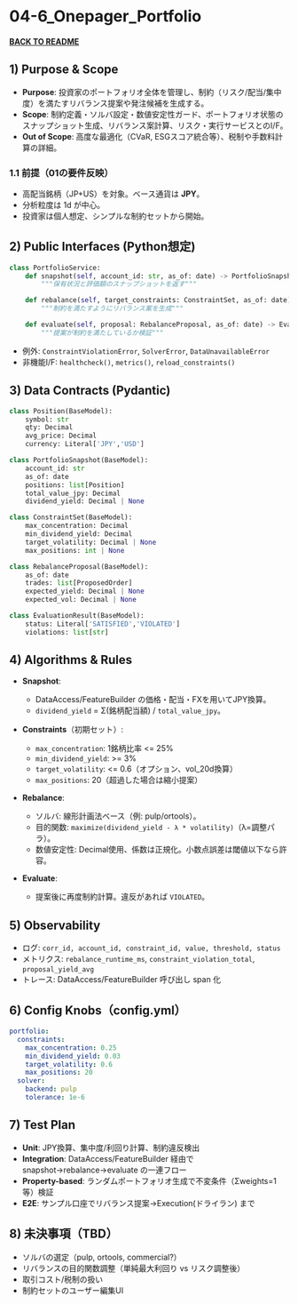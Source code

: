 # 04-6\_Onepager\_Portfolio

#### [BACK TO README](../../README.md)

## 1) Purpose & Scope

* **Purpose**: 投資家のポートフォリオ全体を管理し、制約（リスク/配当/集中度）を満たすリバランス提案や発注候補を生成する。
* **Scope**: 制約定義・ソルバ設定・数値安定性ガード、ポートフォリオ状態のスナップショット生成、リバランス案計算、リスク・実行サービスとのI/F。
* **Out of Scope**: 高度な最適化（CVaR, ESGスコア統合等）、税制や手数料計算の詳細。

### 1.1 前提（01の要件反映）

* 高配当銘柄（JP+US）を対象。ベース通貨は **JPY**。
* 分析粒度は 1d が中心。
* 投資家は個人想定、シンプルな制約セットから開始。

## 2) Public Interfaces (Python想定)

```python
class PortfolioService:
    def snapshot(self, account_id: str, as_of: date) -> PortfolioSnapshot:
        """保有状況と評価額のスナップショットを返す"""

    def rebalance(self, target_constraints: ConstraintSet, as_of: date) -> RebalanceProposal:
        """制約を満たすようにリバランス案を生成"""

    def evaluate(self, proposal: RebalanceProposal, as_of: date) -> EvaluationResult:
        """提案が制約を満たしているか検証"""
```

* 例外: `ConstraintViolationError`, `SolverError`, `DataUnavailableError`
* 非機能I/F: `healthcheck()`, `metrics()`, `reload_constraints()`

## 3) Data Contracts (Pydantic)

```python
class Position(BaseModel):
    symbol: str
    qty: Decimal
    avg_price: Decimal
    currency: Literal['JPY','USD']

class PortfolioSnapshot(BaseModel):
    account_id: str
    as_of: date
    positions: list[Position]
    total_value_jpy: Decimal
    dividend_yield: Decimal | None

class ConstraintSet(BaseModel):
    max_concentration: Decimal
    min_dividend_yield: Decimal
    target_volatility: Decimal | None
    max_positions: int | None

class RebalanceProposal(BaseModel):
    as_of: date
    trades: list[ProposedOrder]
    expected_yield: Decimal | None
    expected_vol: Decimal | None

class EvaluationResult(BaseModel):
    status: Literal['SATISFIED','VIOLATED']
    violations: list[str]
```

## 4) Algorithms & Rules

* **Snapshot**:

  * DataAccess/FeatureBuilder の価格・配当・FXを用いてJPY換算。
  * `dividend_yield` = Σ(銘柄配当額) / `total_value_jpy`。
* **Constraints**（初期セット）:

  * `max_concentration`: 1銘柄比率 <= 25%
  * `min_dividend_yield`: >= 3%
  * `target_volatility`: <= 0.6（オプション、vol\_20d換算）
  * `max_positions`: 20（超過した場合は縮小提案）
* **Rebalance**:

  * ソルバ: 線形計画法ベース（例: pulp/ortools）。
  * 目的関数: `maximize(dividend_yield - λ * volatility)`（λ=調整パラ）。
  * 数値安定性: Decimal使用、係数は正規化。小数点誤差は閾値以下なら許容。
* **Evaluate**:

  * 提案後に再度制約計算。違反があれば `VIOLATED`。

## 5) Observability

* ログ: `corr_id, account_id, constraint_id, value, threshold, status`
* メトリクス: `rebalance_runtime_ms`, `constraint_violation_total`, `proposal_yield_avg`
* トレース: DataAccess/FeatureBuilder 呼び出し span 化

## 6) Config Knobs（config.yml）

```yaml
portfolio:
  constraints:
    max_concentration: 0.25
    min_dividend_yield: 0.03
    target_volatility: 0.6
    max_positions: 20
  solver:
    backend: pulp
    tolerance: 1e-6
```

## 7) Test Plan

* **Unit**: JPY換算、集中度/利回り計算、制約違反検出
* **Integration**: DataAccess/FeatureBuilder 経由で snapshot→rebalance→evaluate の一連フロー
* **Property-based**: ランダムポートフォリオ生成で不変条件（Σweights=1 等）検証
* **E2E**: サンプル口座でリバランス提案→Execution(ドライラン) まで

## 8) 未決事項（TBD）

* ソルバの選定（pulp, ortools, commercial?）
* リバランスの目的関数調整（単純最大利回り vs リスク調整後）
* 取引コスト/税制の扱い
* 制約セットのユーザー編集UI
